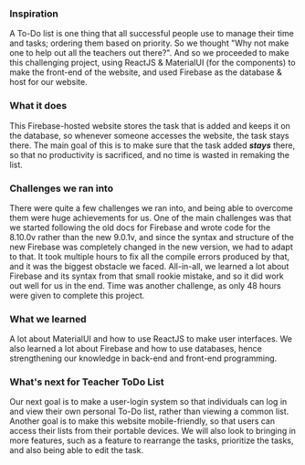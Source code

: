 ### Inspiration
A To-Do list is one thing that all successful people use to manage their time and tasks; ordering them based on priority. So we thought "Why not make one to help out all the teachers out there?". And so we proceeded to make this challenging project, using ReactJS & MaterialUI (for the components) to make the front-end of the website, and used Firebase as the database & host for our website.  
### What it does
This Firebase-hosted website stores the task that is added and keeps it on the database, so whenever someone accesses the website, the task stays there. The main goal of this is to make sure that the task added **_stays_** there, so that no productivity is sacrificed, and no time is wasted in remaking the list.
### Challenges we ran into
There were quite a few challenges we ran into, and being able to overcome them were huge achievements for us. One of the main challenges was that we started following the old docs for Firebase and wrote code for the 8.10.0v rather than the new 9.0.1v, and since the syntax and structure of the new Firebase was completely changed in the new version, we had to adapt to that. It took multiple hours to fix all the compile errors produced by that, and it was the biggest obstacle we faced. All-in-all, we learned a lot about Firebase and its syntax from that small rookie mistake, and so it did work out well for us in the end. Time was another challenge, as only 48 hours were given to complete this project.
### What we learned
A lot about MaterialUI and how to use ReactJS to make user interfaces. We also learned a lot about Firebase and how to use databases, hence strengthening our knowledge in back-end and front-end programming.
### What's next for Teacher ToDo List
Our next goal is to make a user-login system so that individuals can log in and view their own personal To-Do list, rather than viewing a common list. Another goal is to make this website mobile-friendly, so that users can access their lists from their portable devices. We will also look to bringing in more features, such as a feature to rearrange the tasks, prioritize the tasks, and also being able to edit the task.
